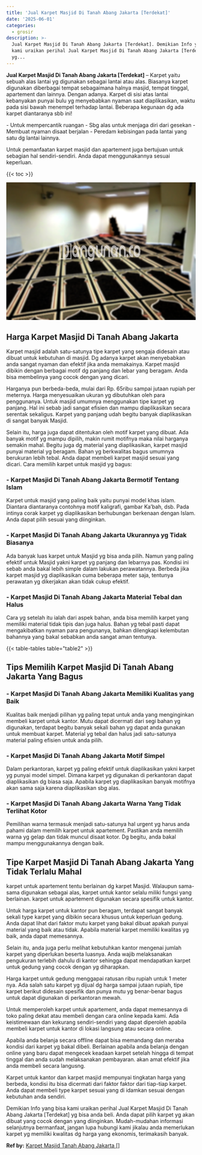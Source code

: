 ```yaml
---
title: 'Jual Karpet Masjid Di Tanah Abang Jakarta [Terdekat]'
date: '2025-06-01'
categories:
  - grosir
description: >-
  Jual Karpet Masjid Di Tanah Abang Jakarta [Terdekat]. Demikian Info yang bisa
  kami uraikan perihal Jual Karpet Masjid Di Tanah Abang Jakarta [Terdekat]
  yg...
---
```


**Jual Karpet Masjid Di Tanah Abang Jakarta \[Terdekat\]** – Karpet yaitu sebuah alas lantai yg digunakan sebagai lantai atau alas. Biasanya karpet digunakan diberbagai tempat sebagaimana halnya masjid, tempat tinggal, apartement dan lainnya. Dengan adanya. Karpet di sisi atas lantai kebanyakan punyai bulu yg menyebabkan nyaman saat diaplikasikan, waktu pada sisi bawah menempel terhadap lantai. Beberapa kegunaan dg ada karpet diantaranya sbb ini!

\- Untuk mempercantik ruangan - Sbg alas untuk menjaga diri dari gesekan - Membuat nyaman disaat berjalan - Peredam kebisingan pada lantai yang satu dg lantai lainnya.

Untuk pemanfaatan karpet masjid dan apartement juga bertujuan untuk sebagian hal sendiri-sendiri. Anda dapat menggunakannya sesuai keperluan.

{{< toc >}}

![Jual Karpet Masjid Di Tanah Abang Jakarta [Terdekat]](/images/grosir-karpet-murah-57.png)

## Harga Karpet Masjid Di Tanah Abang Jakarta

Karpet masjid adalah satu-satunya tipe karpet yang sengaja didesain atau dibuat untuk kebutuhan di masjid. Dg adanya karpet akan menyebabkan anda sangat nyaman dan efektif jika anda memakainya. Karpet masjid dibikin dengan berbagai motif dg panjang dan lebar yang beragam. Anda bisa membelinya yang cocok dengan yang dicari.

Harganya pun berbeda-beda, mulai dari Rp. 65ribu sampai jutaan rupiah per meternya. Harga menyesuaikan ukuran yg dibutuhkan oleh para penggunanya. Untuk masjid umumnya menggunakan tipe karpet yg panjang. Hal ini sebab jadi sangat efisien dan mampu diaplikasikan secara serentak sekaligus. Karpet yang panjang udah begitu banyak diaplikasikan di sangat banyak Masjid.

Selain itu, harga juga dapat ditentukan oleh motif karpet yang dibuat. Ada banyak motif yg mampu dipilih, makin rumit motifnya maka nilai harganya semakin mahal. Begitu juga dg material yang diaplikasikan, karpet masjid punyai material yg beragam. Bahan yg berkwalitas bagus umumnya berukuran lebih tebal. Anda dapat membeli karpet masjid sesuai yang dicari. Cara memilih karpet untuk masjid yg bagus:

### \- Karpet Masjid Di Tanah Abang Jakarta Bermotif Tentang Islam

Karpet untuk masjid yang paling baik yaitu punyai model khas islam. Diantara diantaranya contohnya motif kaligrafi, gambar Ka’bah, dsb. Pada intinya corak karpet yg diaplikasikan berhubungan berkenaan dengan Islam. Anda dapat pilih sesuai yang diinginkan.

### \- Karpet Masjid Di Tanah Abang Jakarta Ukurannya yg Tidak Biasanya

Ada banyak luas karpet untuk Masjid yg bisa anda pilih. Namun yang paling efektif untuk Masjid yakni karpet yg panjang dan lebarnya pas. Kondisi ini sebab anda bakal lebih simple dalam lakukan perawatannya. Berbeda jika karpet masjid yg diaplikasikan cuma beberapa meter saja, tentunya perawatan yg dikerjakan akan tidak cukup efektif.

### \- Karpet Masjid Di Tanah Abang Jakarta Material Tebal dan Halus

Cara yg setelah itu ialah dari aspek bahan, anda bisa memilih karpet yang memiliki material tidak tipis dan juga halus. Bahan yg tebal pasti dapat mengakibatkan nyaman para pengunanya, bahkan dilengkapi kelembutan bahannya yang bakal sebabkan anda sangat aman tentunya.

{{< table-tables table="table2" >}}

## Tips Memilih Karpet Masjid Di Tanah Abang Jakarta Yang Bagus

### \- Karpet Masjid Di Tanah Abang Jakarta Memiliki Kualitas yang Baik

Kualitas baik menjadi pilihan yg paling tepat untuk anda yang menginginkan membeli karpet untuk kantor. Mutu dapat dicermati dari segi bahan yg digunakan, terdapat begitu banyak sekali bahan yg dapat anda gunakan untuk membuat karpet. Material yg tebal dan halus jadi satu-satunya material paling efisien untuk anda pilih.

### \- Karpet Masjid Di Tanah Abang Jakarta Motif Simpel

Dalam perkantoran, karpet yg paling efektif untuk diaplikasikan yakni karpet yg punyai model simpel. Dimana karpet yg digunakan di perkantoran dapat diaplikasikan dg biasa saja. Apabila karpet yg diaplikasikan banyak motifnya akan sama saja karena diaplikasikan sbg alas.

### \- Karpet Masjid Di Tanah Abang Jakarta Warna Yang Tidak Terlihat Kotor

Pemilihan warna termasuk menjadi satu-satunya hal urgent yg harus anda pahami dalam memilih karpet untuk apartement. Pastikan anda memilih warna yg gelap dan tidak muncul disaat kotor. Dg begitu, anda bakal mampu menggunakannya dengan baik.

## Tipe Karpet Masjid Di Tanah Abang Jakarta Yang Tidak Terlalu Mahal

karpet untuk apartement tentu berlainan dg karpet Masjid. Walaupun sama-sama digunakan sebagai alas, karpet untuk kantor selalu miliki fungsi yang berlainan. karpet untuk apartement digunakan secara spesifik untuk kantor.

Untuk harga karpet untuk kantor pun beragam, terdapat sangat banyak sekali type karpet yang dibikin secara khusus untuk keperluan gedung. Anda dapat lihat dari faktor mutu karpet yang bakal dibuat apakah punyai material yang baik atau tidak. Apabila material karpet memiliki kwalitas yg baik, anda dapat memesannya.

Selain itu, anda juga perlu melihat kebutuhkan kantor mengenai jumlah karpet yang diperlukan beserta luasnya. Anda wajib melaksanakan pengukuran terlebih dahulu di kantor sehingga dapat mendapatkan karpet untuk gedung yang cocok dengan yg diharapkan.

Harga karpet untuk gedung menggapai ratusan ribu rupiah untuk 1 meter nya. Ada salah satu karpet yg dijual dg harga sampai jutaan rupiah, tipe karpet berikut didesain spesifik dan punya mutu yg benar-benar bagus untuk dapat digunakan di perkantoran mewah.

Untuk memperoleh karpet untuk apartement, anda dapat memesannya di toko paling dekat atau membeli dengan cara online kepada kami. Ada keistimewaan dan kekurang sendiri-sendiri yang dapat diperoleh apabila membeli karpet untuk kantor di lokasi langsung atau secara online.

Apabila anda belanja secara offline dapat bisa memandang dan meraba kondisi dari karpet yg bakal dibeli. Berlainan apabila anda belanja dengan online yang baru dapat mengecek keadaan karpet setelah hingga di tempat tinggal dan anda sudah melaksanakan pembayaran. akan amat efektif jika anda membeli secara langusng.

Karpet untuk kantor dan karpet masjid mempunyai tingkatan harga yang berbeda, kondisi itu bisa dicermati dari faktor faktor dari tiap-tiap karpet. Anda dapat membeli type karpet sesuai yang di idamkan sesuai dengan kebutuhan anda sendiri.

Demikian Info yang bisa kami uraikan perihal Jual Karpet Masjid Di Tanah Abang Jakarta \[Terdekat\] yg bisa anda beli. Anda dapat pilih karpet yg akan dibuat yang cocok dengan yang diinginkan. Mudah-mudahan informasi selanjutnya bermanfaat, jangan lupa hubungi kami jikalau anda memerlukan karpet yg memiliki kwalitas dg harga yang ekonomis, terimakasih banyak.

**Ref by:**  [Karpet Masjid Tanah Abang Jakarta []](https://id.wikipedia.org/wiki/Karpet)
